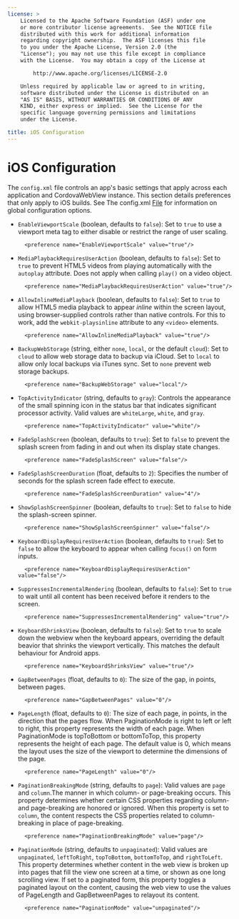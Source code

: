 ```yaml
---
license: >
    Licensed to the Apache Software Foundation (ASF) under one
    or more contributor license agreements.  See the NOTICE file
    distributed with this work for additional information
    regarding copyright ownership.  The ASF licenses this file
    to you under the Apache License, Version 2.0 (the
    "License"); you may not use this file except in compliance
    with the License.  You may obtain a copy of the License at

        http://www.apache.org/licenses/LICENSE-2.0

    Unless required by applicable law or agreed to in writing,
    software distributed under the License is distributed on an
    "AS IS" BASIS, WITHOUT WARRANTIES OR CONDITIONS OF ANY
    KIND, either express or implied.  See the License for the
    specific language governing permissions and limitations
    under the License.

title: iOS Configuration
---
```


# iOS Configuration

The `config.xml` file controls an app's basic settings that apply
across each application and CordovaWebView instance. This section
details preferences that only apply to iOS builds. See The config.xml
[File](../../../cordova/file/fileobj/fileobj.html) for information on global configuration options.

- `EnableViewportScale` (boolean, defaults to `false`): Set to `true`
  to use a viewport meta tag to either disable or restrict the range
  of user scaling. 

        <preference name="EnableViewportScale" value="true"/>

- `MediaPlaybackRequiresUserAction` (boolean, defaults to `false`):
  Set to `true` to prevent HTML5 videos from playing automatically
  with the `autoplay` attribute. Does not apply when calling `play()`
  on a video object.

        <preference name="MediaPlaybackRequiresUserAction" value="true"/>

- `AllowInlineMediaPlayback` (boolean, defaults to `false`): Set to
  `true` to allow HTML5 media playback to appear _inline_ within the
  screen layout, using browser-supplied controls rather than native
  controls. For this to work, add the `webkit-playsinline` attribute
  to any `<video>` elements.

        <preference name="AllowInlineMediaPlayback" value="true"/>

- `BackupWebStorage` (string, either `none`, `local`, or the default
  `cloud`): Set to `cloud` to allow web storage data to backup via
  iCloud. Set to `local` to allow only local backups via iTunes
  sync. Set to `none` prevent web storage backups.

        <preference name="BackupWebStorage" value="local"/>

- `TopActivityIndicator` (string, defaults to `gray`): Controls the
  appearance of the small spinning icon in the status bar that
  indicates significant processor activity.  Valid values are
  `whiteLarge`, `white`, and `gray`.

        <preference name="TopActivityIndicator" value="white"/>

- `FadeSplashScreen` (boolean, defaults to `true`): Set to `false` to
  prevent the splash screen from fading in and out when its display
  state changes.

        <preference name="FadeSplashScreen" value="false"/>

- `FadeSplashScreenDuration` (float, defaults to `2`): Specifies the
  number of seconds for the splash screen fade effect to execute.

        <preference name="FadeSplashScreenDuration" value="4"/>

- `ShowSplashScreenSpinner` (boolean, defaults to `true`): Set to `false`
  to hide the splash-screen spinner.

        <preference name="ShowSplashScreenSpinner" value="false"/>

- `KeyboardDisplayRequiresUserAction` (boolean, defaults to `true`):
  Set to `false` to allow the keyboard to appear when calling
  `focus()` on form inputs.

        <preference name="KeyboardDisplayRequiresUserAction" value="false"/>

- `SuppressesIncrementalRendering` (boolean, defaults to `false`): Set
  to `true` to wait until all content has been received before it
  renders to the screen.

        <preference name="SuppressesIncrementalRendering" value="true"/>

- `KeyboardShrinksView` (boolean, defaults to `false`): Set to `true`
  to scale down the webview when the keyboard appears, overriding the
  default beavior that shrinks the viewport vertically. This matches
  the default behaviour for Android apps.

        <preference name="KeyboardShrinksView" value="true"/>

- `GapBetweenPages` (float, defaults to `0`): The size of the gap, in points, between pages.

        <preference name="GapBetweenPages" value="0"/>

- `PageLength` (float, defaults to `0`): The size of each page, in points, in the 
  direction that the pages flow. When PaginationMode is right to left or left to right, 
  this property represents the width of each page. When PaginationMode is topToBottom 
  or bottomToTop, this property represents the height of each page. The default value 
  is 0, which means the layout uses the size of the viewport to determine the dimensions
  of the page.

        <preference name="PageLength" value="0"/>

- `PaginationBreakingMode` (string, defaults to `page`): Valid values are `page` and 
  `column`.The manner in which column- or page-breaking occurs. This property 
  determines whether certain CSS properties regarding column- and page-breaking are 
  honored or ignored. When this property is set to `column`,  the content respects
  the CSS properties related to column-breaking in place of page-breaking.

        <preference name="PaginationBreakingMode" value="page"/>

- `PaginationMode` (string, defaults to `unpaginated`): Valid values are `unpaginated`,
  `leftToRight`, `topToBottom`, `bottomToTop`, and `rightToLeft`. This property determines 
  whether content in the web view is broken up into pages that fill the view one screen 
  at a time, or shown as one long scrolling view. If set to a paginated form, this 
  property toggles a paginated layout on the content, causing the web view to use the 
  values of PageLength and GapBetweenPages to relayout its content.

        <preference name="PaginationMode" value="unpaginated"/>

